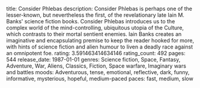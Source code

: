 title: Consider Phlebas
description: Consider Phlebas is perhaps one of the lesser-known, but nevertheless the first, of the revelationary late Iain M. Banks' science fiction books. Consider Phlebas introduces us to the complex world of the mind-controlling, ubiquitous utopia of the Culture, which contrasts to their mortal sentient enemies. Iain Banks creates an imaginative and encapsulating premise to keep the reader hooked for more, with hints of science fiction and alien humour to liven a deadly race against an omnipotent foe.
rating: 3.591463414634146
rating_count: 492
pages: 544
release_date: 1987-01-01
genres: Science fiction, Space, Fantasy, Adventure, War, Aliens, Classics, Fiction, Space warfare, Imaginary wars and battles
moods: Adventurous, tense, emotional, reflective, dark, funny, informative, mysterious, hopeful, medium-paced
paces: fast, medium, slow